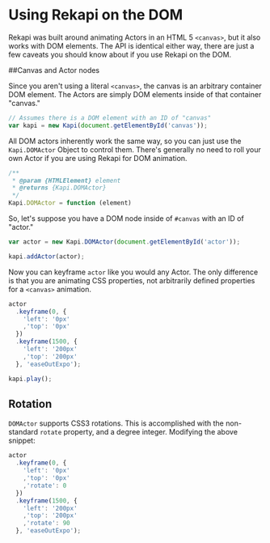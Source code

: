 # Using Rekapi on the DOM

Rekapi was built around animating Actors in an HTML 5 `<canvas>`, but it also works with DOM elements.  The API is identical either way, there are just a few caveats you should know about if you use Rekapi on the DOM.

##Canvas and Actor nodes

Since you aren't using a literal `<canvas>`, the canvas is an arbitrary container DOM element.  The Actors are simply DOM elements inside of that container "canvas."

````javascript
// Assumes there is a DOM element with an ID of "canvas"
var kapi = new Kapi(document.getElementById('canvas'));
````

All DOM actors inherently work the same way, so you can just use the `Kapi.DOMActor` Object to control them.  There's generally no need to roll your own Actor if you are using Rekapi for DOM animation.

````javascript
/**
 * @param {HTMLElement} element
 * @returns {Kapi.DOMActor}
 */
Kapi.DOMActor = function (element)
````

So, let's suppose you have a DOM node inside of `#canvas` with an ID of "actor."

````javascript
var actor = new Kapi.DOMActor(document.getElementById('actor'));

kapi.addActor(actor);
````

Now you can keyframe `actor` like you would any Actor.  The only difference is that you are animating CSS properties, not arbitrarily defined properties for a `<canvas>` animation.

````javascript
actor
  .keyframe(0, {
    'left': '0px'
    ,'top': '0px'
  })
  .keyframe(1500, {
    'left': '200px'
    ,'top': '200px'
  }, 'easeOutExpo');

kapi.play();
````

## Rotation

`DOMActor` supports CSS3 rotations.  This is accomplished with the non-standard `rotate` property, and a degree integer.  Modifying the above snippet:

````javascript
actor
  .keyframe(0, {
    'left': '0px'
    ,'top': '0px'
    ,'rotate': 0
  })
  .keyframe(1500, {
    'left': '200px'
    ,'top': '200px'
    ,'rotate': 90
  }, 'easeOutExpo');
````

